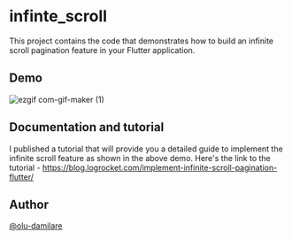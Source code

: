 # infinte_scroll

This project contains the code that demonstrates how to build an infinite scroll pagination feature in your Flutter application.

## Demo

![ezgif com-gif-maker (1)](https://user-images.githubusercontent.com/56642018/174189838-15b21d7f-1296-4ede-8990-57c99f1ca107.gif)

## Documentation and tutorial
I published a tutorial that will provide you a detailed guide to implement the infinite scroll feature as shown in the above demo. Here's the link to the tutorial - https://blog.logrocket.com/implement-infinite-scroll-pagination-flutter/

## Author
[@olu-damilare](https://github.com/olu-damilare)
